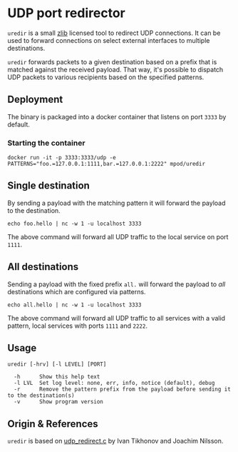 UDP port redirector
===================

`uredir` is a small [zlib][] licensed tool to redirect UDP connections.
It can be used to forward connections on select external interfaces to multiple destinations.

`uredir` forwards packets to a given destination based on a prefix that is matched against the received payload.
That way, it's possible to dispatch UDP packets to various recipients based on the specified patterns.

## Deployment
The binary is packaged into a docker container that listens on port `3333` by default.
### Starting the container
`docker run -it -p 3333:3333/udp -e PATTERNS="foo.=127.0.0.1:1111,bar.=127.0.0.1:2222" mpod/uredir`

## Single destination
By sending a payload with the matching pattern it will forward the payload to the destination.

`echo foo.hello | nc -w 1 -u localhost 3333`

The above command will forward all UDP traffic to the local service on port `1111`.

## All destinations
Sending a payload with the fixed prefix `all.` will forward the payload to *all* destinations which are configured via patterns.

`echo all.hello | nc -w 1 -u localhost 3333`

The above command will forward all UDP traffic to all services with a valid pattern, local services with ports `1111` and `2222`.

Usage
-----

    uredir [-hrv] [-l LEVEL] [PORT]
    
      -h      Show this help text
      -l LVL  Set log level: none, err, info, notice (default), debug
      -r      Remove the pattern prefix from the payload before sending it to the destination(s)
      -v      Show program version


Origin & References
-------------------

`uredir` is based on [udp_redirect.c][] by Ivan Tikhonov and Joachim Nilsson.

[zlib]:            https://en.wikipedia.org/wiki/Zlib_License
[udp_redirect.c]:  http://brokestream.com/udp_redirect.html

<!--
  -- Local Variables:
  -- mode: markdown
  -- End:
  -->
